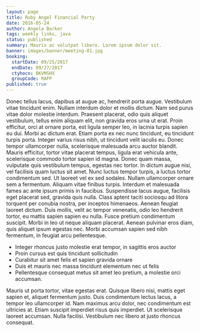 ```yaml
---
layout: page
title: Ruby Angel Financial Party
date: 2016-05-24
author: Angela Barker
tags: weekly links, java
status: published
summary: Mauris ac volutpat libero. Lorem ipsum dolor sit.
banner: images/banner/meeting-01.jpg
booking:
  startDate: 09/25/2017
  endDate: 09/27/2017
  ctyhocn: BKVMSHX
  groupCode: RAFP
published: true
---
```

Donec tellus lacus, dapibus at augue ac, hendrerit porta augue. Vestibulum vitae tincidunt enim. Nullam interdum dolor et mollis dictum. Nam sed purus vitae dolor molestie interdum. Praesent placerat, odio quis aliquet vestibulum, tellus enim aliquam elit, non gravida eros urna ut erat. Proin efficitur, orci at ornare porta, est ligula semper leo, in lacinia turpis sapien eu dui. Morbi ac dictum erat. Etiam porta ex nec nunc tincidunt, eu tincidunt turpis porta. Integer varius risus nibh, ut tincidunt velit iaculis eu. Donec tempor ullamcorper nulla, scelerisque malesuada arcu auctor blandit. Mauris efficitur, tortor vitae placerat tempus, ligula erat vehicula ante, scelerisque commodo tortor sapien id magna. Donec quam massa, vulputate quis vestibulum tempus, egestas nec tortor. In dictum augue nisi, vel facilisis quam luctus sit amet. Nunc luctus tempor turpis, a luctus tortor condimentum sed. Ut laoreet vel ex sed sodales. Nullam ullamcorper ornare sem a fermentum.
Aliquam vitae finibus turpis. Interdum et malesuada fames ac ante ipsum primis in faucibus. Suspendisse lacus augue, facilisis eget placerat sed, gravida quis nulla. Class aptent taciti sociosqu ad litora torquent per conubia nostra, per inceptos himenaeos. Aenean feugiat laoreet dictum. Duis mollis, velit ac tempor venenatis, odio leo hendrerit tortor, eu mattis sapien sapien eu nulla. Fusce pretium condimentum suscipit. Morbi in leo ut neque aliquam placerat. Aenean pulvinar eros diam, quis aliquet ipsum egestas nec. Morbi accumsan sapien sed nibh fermentum, in feugiat arcu pellentesque.

* Integer rhoncus justo molestie erat tempor, in sagittis eros auctor
* Proin cursus est quis tincidunt sollicitudin
* Curabitur sit amet felis et sapien gravida ornare
* Duis et mauris nec massa tincidunt elementum nec ut felis
* Pellentesque consequat metus sit amet leo pretium, a molestie orci accumsan.

Mauris ut porta tortor, vitae egestas erat. Quisque libero nisi, mattis eget sapien et, aliquet fermentum justo. Duis condimentum lectus lacus, a tempor leo ullamcorper id. Nam maximus arcu dolor, nec condimentum est ultricies at. Etiam suscipit imperdiet risus quis imperdiet. Ut scelerisque laoreet accumsan. Nulla facilisi. Vestibulum nec libero at justo rhoncus consequat.
